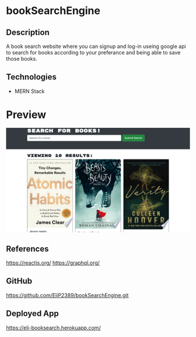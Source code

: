 # bookSearchEngine

## Description
A book search website where you can signup and log-in useing google api to search for books according to your preferance and being able to save those books.

## Technologies
* MERN Stack

# Preview
<img src='./assets/images/book.png' alt='booksearchengine-image'/>

## References
https://reactjs.org/
https://graphql.org/

## GitHub
https://github.com/EliP2389/bookSearchEngine.git

## Deployed App
https://eli-booksearch.herokuapp.com/